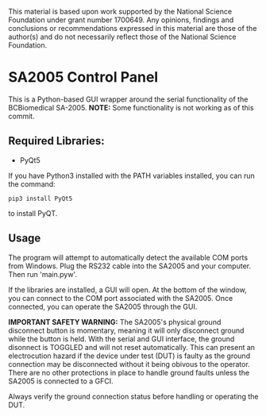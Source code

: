 This material is based upon work supported by the National Science Foundation under grant number 1700649. Any opinions, findings and conclusions or recommendations expressed in this material are those of the author(s) and do not necessarily reflect those of the National Science Foundation.

# SA2005 Control Panel

This is a Python-based GUI wrapper around the serial functionality of the BCBiomedical SA-2005. **NOTE:** Some functionality is not working as of this commit.

## Required Libraries:

* PyQt5

If you have Python3 installed with the PATH variables installed, you can run the command:

```
pip3 install PyQt5
```

to install PyQT. 

## Usage

The program will attempt to automatically detect the available COM ports from Windows. Plug the RS232 cable into the SA2005 and your computer. Then run 'main.pyw'.

If the libraries are installed, a GUI will open. At the bottom of the window, you can connect to the COM port associated with the SA2005. Once connected, you can operate the SA2005 through the GUI.

**IMPORTANT SAFETY WARNING:** The SA2005's physical ground disconnect button is momentary, meaning it will only disconnect ground while the button is held. With the serial and GUI interface, the ground disonnect is TOGGLED and will not reset automatically. This can present an electrocution hazard if the device under test (DUT) is faulty as the ground connection may be disconnected without it being obivous to the operator. There are no other protections in place to handle ground faults unless the SA2005 is connected to a GFCI.

Always verify the ground connection status before handling or operating the DUT.

